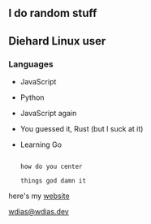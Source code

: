 ## I do random stuff

## Diehard Linux user

### Languages
- JavaScript
- Python
- JavaScript again
- You guessed it, Rust (but I suck at it)
- Learning Go


                                                                        how do you center
                                                                          things god damn it

here's my [website](https://wdias.dev/)

wdias@wdias.dev
